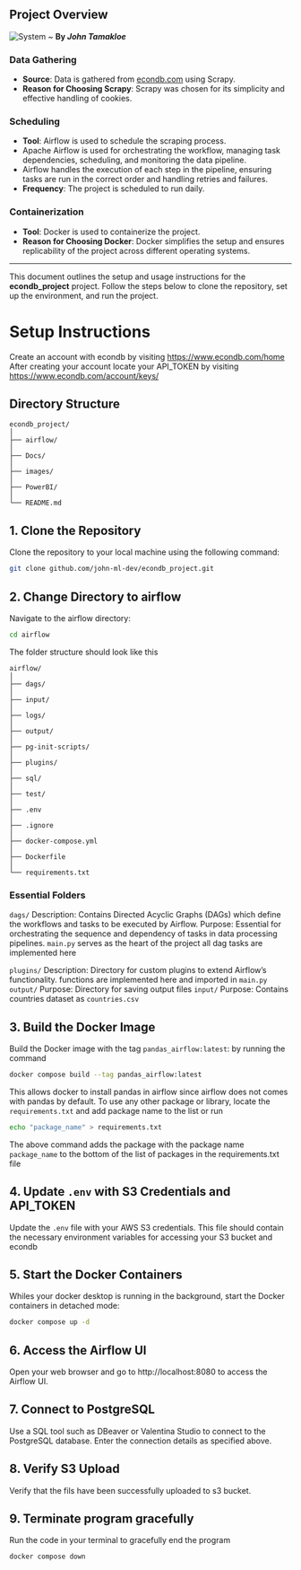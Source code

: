 ## Project Overview
![System](https://github.com/john-ml-dev/econdb_project/assets/78201996/b2e36f97-54a9-4bf1-8d68-799b0eee5b08)
~ **By _John Tamakloe_**
### Data Gathering

- **Source**: Data is gathered from [econdb.com]([https://www.econdb.com/home]) using Scrapy.
- **Reason for Choosing Scrapy**: Scrapy was chosen for its simplicity and effective handling of cookies.

### Scheduling

- **Tool**: Airflow is used to schedule the scraping process.
- Apache Airflow is used for orchestrating the workflow, managing task dependencies, scheduling, and monitoring the data pipeline.
- Airflow handles the execution of each step in the pipeline, ensuring tasks are run in the correct order and handling retries and failures.
- **Frequency**: The project is scheduled to run daily.

### Containerization

- **Tool**: Docker is used to containerize the project.
- **Reason for Choosing Docker**: Docker simplifies the setup and ensures replicability of the project across different operating systems.
-------------

This document outlines the setup and usage instructions for the **econdb_project** project. Follow the steps below to clone the repository, set up the environment, and run the project.

# Setup Instructions

Create an account with econdb by visiting https://www.econdb.com/home
After creating your account locate your API_TOKEN by visiting https://www.econdb.com/account/keys/

## Directory Structure

```plaintext
econdb_project/
│
├── airflow/
│
├── Docs/
│
├── images/
│
├── PowerBI/  
│
└── README.md
```

## 1. Clone the Repository
Clone the repository to your local machine using the following command:
```sh
git clone github.com/john-ml-dev/econdb_project.git
```
## 2. Change Directory to airflow
Navigate to the airflow directory:
```sh
cd airflow
```
The folder structure should look like this
```plaintext
airflow/
│
├── dags/
│
├── input/
│
├── logs/
│
├── output/
│
├── pg-init-scripts/
│
├── plugins/
│
├── sql/
│
├── test/
│
├── .env
│
├── .ignore
│
├── docker-compose.yml
│
├── Dockerfile
│
└── requirements.txt
```
### Essential Folders

`dags/`
Description: Contains Directed Acyclic Graphs (DAGs) which define the workflows and tasks to be executed by Airflow.
Purpose: Essential for orchestrating the sequence and dependency of tasks in data processing pipelines. 
`main.py` serves as the heart of the project all dag tasks are implemented here

`plugins/`
Description: Directory for custom plugins to extend Airflow’s functionality.
functions are implemented here and imported in `main.py`
`output/`
Purpose: Directory for saving output files
`input/`
Purpose: Contains countries dataset as `countries.csv`

## 3. Build the Docker Image
Build the Docker image with the tag `pandas_airflow:latest`: by running the command
```sh
docker compose build --tag pandas_airflow:latest
```
This allows docker to install pandas in airflow since airflow does not comes with pandas by default. 
To use any other package or library, locate the `requirements.txt` and add package name to the list or run 
```bash
echo "package_name" > requirements.txt
```
The above command adds the package with the package name `package_name` to the bottom of the list of packages in the requirements.txt file
## 4. Update `.env` with S3 Credentials and API_TOKEN
Update the `.env` file with your AWS S3 credentials. This file should contain the necessary environment variables for accessing your S3 bucket and econdb

## 5. Start the Docker Containers
Whiles your docker desktop is running in the background, start the Docker containers in detached mode:
```sh
docker compose up -d
```
## 6. Access the Airflow UI
Open your web browser and go to http://localhost:8080 to access the Airflow UI.

## 7. Connect to PostgreSQL
Use a SQL tool such as DBeaver or Valentina Studio to connect to the PostgreSQL database. Enter the connection details as specified above.

## 8. Verify S3 Upload
Verify that the fils have been successfully uploaded to s3 bucket.

## 9. Terminate program gracefully
Run the code in your terminal to gracefully end the program
```sh
docker compose down
```

